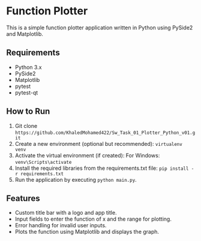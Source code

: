 # Function Plotter

This is a simple function plotter application written in Python using PySide2 and Matplotlib.

## Requirements
- Python 3.x
- PySide2
- Matplotlib
- pytest
- pytest-qt

## How to Run
1. Git clone `https://github.com/KhaledMohamed422/Sw_Task_01_Plotter_Python_v01.git`
2. Create a new environment (optional but recommended): `virtualenv venv`
3. Activate the virtual environment (if created):
   For Windows: `venv\Scripts\activate`
4. Install the required libraries from the requirements.txt file: `pip install -r requirements.txt`
5. Run the application by executing `python main.py`.

## Features
- Custom title bar with a logo and app title.
- Input fields to enter the function of x and the range for plotting.
- Error handling for invalid user inputs.
- Plots the function using Matplotlib and displays the graph.
